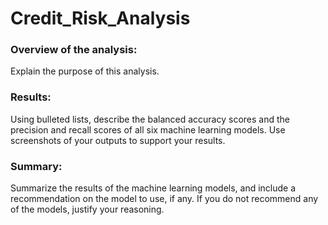# Credit_Risk_Analysis

### Overview of the analysis:

Explain the purpose of this analysis.

### Results:
Using bulleted lists, describe the balanced accuracy scores and the precision and recall scores of all six machine learning models. Use screenshots of your outputs to support your results.

### Summary:
Summarize the results of the machine learning models, and include a recommendation on the model to use, if any. If you do not recommend any of the models, justify your reasoning.
